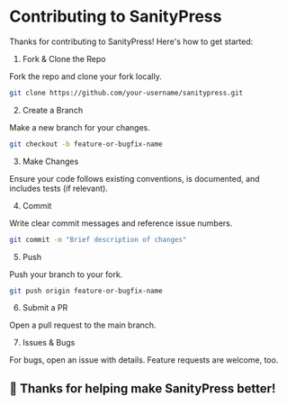 # Contributing to SanityPress

Thanks for contributing to SanityPress! Here's how to get started:

1. Fork & Clone the Repo

Fork the repo and clone your fork locally.

```sh
git clone https://github.com/your-username/sanitypress.git
```

2. Create a Branch

Make a new branch for your changes.

```sh
git checkout -b feature-or-bugfix-name
```

3. Make Changes

Ensure your code follows existing conventions, is documented, and includes tests (if relevant).

4. Commit

Write clear commit messages and reference issue numbers.

```sh
git commit -m "Brief description of changes"
```

5. Push

Push your branch to your fork.

```sh
git push origin feature-or-bugfix-name
```

6. Submit a PR

Open a pull request to the main branch.

7. Issues & Bugs

For bugs, open an issue with details. Feature requests are welcome, too.

## 🖤 Thanks for helping make SanityPress better!
